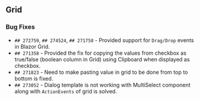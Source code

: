 ##  Grid

###    Bug Fixes

- `## 272759`, `## 274524`, `## 271758` - Provided support for `Drag/Drop` events in Blazor Grid.
- `## 271358` - Provided the fix for copying the values from checkbox as true/false (boolean column in Grid) using Clipboard when displayed as checkbox.
- `## 271823` - Need to make pasting value in grid to be done from top to bottom is fixed.
- `## 273052` - Dialog template is not working with MultiSelect component along with `ActionEvents` of grid is solved.
